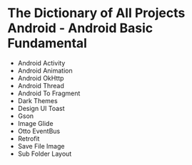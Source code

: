 # The Dictionary of All Projects Android - Android Basic Fundamental

* Android Activity
* Android Animation
* Android OkHttp
* Android Thread
* Android To Fragment
* Dark Themes
* Design UI Toast
* Gson
* Image Glide
* Otto EventBus
* Retrofit
* Save File Image
* Sub Folder Layout
